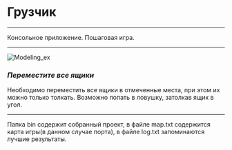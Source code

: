 # **Грузчик**
*************
Консольное приложение. Пошаговая игра.

*********

![Modeling_ex](https://2.downloader.disk.yandex.ru/disk/4b43522312762002ff7e9b2085e88a7879b320038ff5d38108331f23c8ba28df/59a307b3/e4yAmOpUdHfB_SQ08sGywZU7dmQKVEZ502ICzguMVYUHbZsZAt4nqJXwiRJGZMWPl07LYvJqWwUOdg93Tnw17w%3D%3D?uid=227757636&filename=Port.jpg&disposition=inline&hash=&limit=0&content_type=image%2Fjpeg&fsize=68578&hid=2993486ae4ad8450559f2fd08f8774b1&media_type=image&tknv=v2&etag=978c62156dd9cf56bbcc7b12edd75971)

### ***Переместите все ящики***

Необходимо переместить все ящики в отмеченные места, при этом их можно только толкать.
Возможно попать в ловушку, затолкав ящик в угол.

**********

Папка bin содержит собранный проект, в файле map.txt содержится карта игры(в данном случае порта), в файле log.txt запоминаются лучшие результаты.
